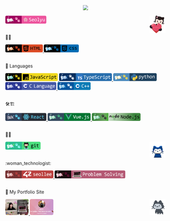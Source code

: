 <p align="center">
    <img src="https://github.com/seol-yu/seol-yu/blob/master/images/seolyu.gif" />
</p>
<p>
    <a href="https://github.com/seol-yu" target="_blank">
        <img src="https://github.com/seol-yu/seol-yu/blob/master/images/author-badge-light.png?raw=true" height=25 />
    </a>
    <a href="https://github.com/seol-yu" target="_blank">
        <img src="https://github.com/seol-yu/seol-yu/blob/master/images/mona.png?raw=true" align=right width=50 />
    </a>
</p>
<br />
📝🎨
<p align="left">
    <a href="https://github.com/seol-yu/TIL/tree/master/HTML_CSS" target="_blank">
        <img src="https://github.com/seol-yu/seol-yu/blob/master/images/html-badge-logo.png?raw=true" height=25 />
    </a>
    <a href="https://github.com/seol-yu/TIL/tree/master/HTML_CSS" target="_blank">
        <img src="https://github.com/seol-yu/seol-yu/blob/master/images/css-badge-logo.png?raw=true" height=25 />
    </a>
</p>
<br />
🎤 Languages
<p align="left">
    <a href="https://github.com/seol-yu/TIL/tree/master/JavaScript" target="_blank">
        <img src="https://github.com/seol-yu/seol-yu/blob/master/images/javascript-badge-logo.png?raw=true" height=25 />
    </a>
    <a href="https://github.com/seol-yu/TIL/tree/master/TypeScript" target="_blank">
        <img src="https://github.com/seol-yu/seol-yu/blob/master/images/typescript-badge-logo2.png?raw=true" height=25 />
    </a>
    <a href="https://github.com/seol-yu/TIL/tree/master/Python" target="_blank">
        <img src="https://github.com/seol-yu/seol-yu/blob/master/images/python-badge-logo.png?raw=true" height=25 />
    </a>
    <a href="https://github.com/seol-yu/TIL/tree/master/C" target="_blank">
        <img src="https://github.com/seol-yu/seol-yu/blob/master/images/c-badge-logo.png?raw=true" height=25 />
    </a>
    <a href="https://github.com/seol-yu/TIL/tree/master/C++" target="_blank">
        <img src="https://github.com/seol-yu/seol-yu/blob/master/images/cPlusPlus-badge-logo.png?raw=true" height=25 />
    </a>
</p>
<br />
🛠🏗️
<p>
    <a href="https://github.com/seol-yu/TIL/tree/master/React" target="_blank">
        <img src="https://github.com/seol-yu/seol-yu/blob/master/images/react-badge-logo.png?raw=true" height=25 />
    </a>
    <a href="https://github.com/seol-yu/TIL/tree/master/VueJS" target="_blank">
        <img src="https://github.com/seol-yu/seol-yu/blob/master/images/vue-badge-logo.png?raw=true" height=25 />
    </a>
    <a href="https://github.com/seol-yu/TIL/tree/master/NodeJS" target="_blank">
        <img src="https://github.com/seol-yu/seol-yu/blob/master/images/nodejs-badge-logo.png?raw=true" height=25 />
    </a>
</p>
<br />
🐙😻
<p>
    <a href="https://github.com/seol-yu/TIL/tree/master/Git" target="_blank">
        <img src="https://github.com/seol-yu/seol-yu/blob/master/images/git-badge-logo.png?raw=true" height=25 />
    </a>
    <a href="https://github.com/seol-yu" target="_blank">
        <img src="https://github.com/seol-yu/seol-yu/blob/master/images/mona-whisper.gif?raw=true" align=right width=50 />
    </a>
</p>
<br />
:woman_technologist:
<p>
    <a href="https://github.com/seol-yu" target="_blank">
        <img src="https://github.com/seol-yu/seol-yu/blob/master/images/42-badge-logo.png?raw=true" height=25 />
    </a>
    <a href="https://github.com/seol-yu/Algorithm" target="_blank">
        <img src="https://github.com/seol-yu/seol-yu/blob/master/images/PS-badge-logo.png?raw=true" height=25 />
    </a>
</p>
<br />
🌸 My Portfolio Site
<p>
    <a href="https://seol-yu.github.io/" target="_blank">
        <img src="https://github.com/seol-yu/seol-yu/blob/master/images/Portfolio1.png?raw=true" height=50 />
    </a>
    <a href="https://seol-yu.github.io/portfolio/" target="_blank">
        <img src="https://github.com/seol-yu/seol-yu/blob/master/images/Portfolio2.png?raw=true" height=50 />
    </a>
    <a href="https://github.com/seol-yu" target="_blank">
        <img src="https://github.com/seol-yu/seol-yu/blob/master/images/mona-loading-dark.gif?raw=true" align=right width=50 />
    </a>
</p>

